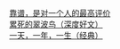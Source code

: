   
[靠谱，是对一个人的最高评价](http://www.dianyue.me/archives/278/pvmm9vbfgjbif9ya/)  
[累死的翠波鸟（深度好文）](http://www.dianyue.me/archives/271/d14ck2r6cx8kiuvu/)  
[一天，一年，一生（经典）](http://www.dianyue.me/archives/282/1pgs3plw4zfd9fwc/)